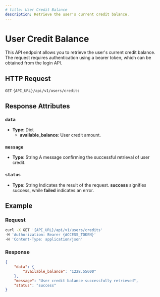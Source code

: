 ```yaml
---
# title: User Credit Balance
description: Retrieve the user's current credit balance.
---
```


# User Credit Balance

This API endpoint allows you to retrieve the user's current credit balance. The request requires authentication using a bearer token, which can be obtained from the login API.

## HTTP Request

`GET` `{API_URL}/api/v1/users/credits`

## Response Attributes

### `data`

- **Type**: Dict
  - **available_balance**: User credit amount.

### `message`

- **Type**: String
  A message confirming the successful retrieval of user credit.

### `status`

- **Type**: String
  Indicates the result of the request.
  **success** signifies success, while **failed** indicates an error.

## Example

### Request

```bash
curl -X GET '{API_URL}/api/v1/users/credits'
-H 'Authorization: Bearer {ACCESS_TOKEN}'
-H 'Content-Type: application/json'
```

### Response

```json
{
    "data": {
        "available_balance": "1228.55600"
    },
    "message": "User credit balance successfully retrieved",
    "status": "success"
}
```


